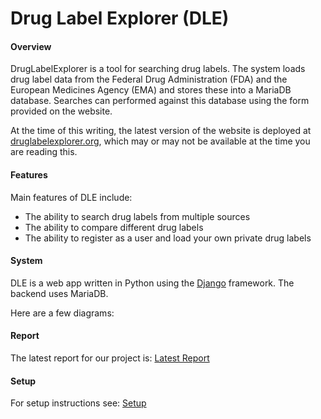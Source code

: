 # Drug Label Explorer (DLE)

#### Overview

DrugLabelExplorer is a tool for searching drug labels. The system loads drug label data from the Federal Drug Administration (FDA) and the European Medicines Agency (EMA) and stores these into a MariaDB database. Searches can performed against this database using the form provided on the website.

At the time of this writing, the latest version of the website is deployed at [druglabelexplorer.org](druglabelexplorer.org), which may or may not be available at the time you are reading this.

#### Features

Main features of DLE include:

- The ability to search drug labels from multiple sources
- The ability to compare different drug labels
- The ability to register as a user and load your own private drug labels

#### System

DLE is a web app written in Python using the [Django](https://www.djangoproject.com/) framework. The backend uses MariaDB.

Here are a few diagrams:



#### Report

The latest report for our project is: [Latest Report](./docs/report.pdf)

#### Setup

For setup instructions see: [Setup](./docs/setup/readme.md)